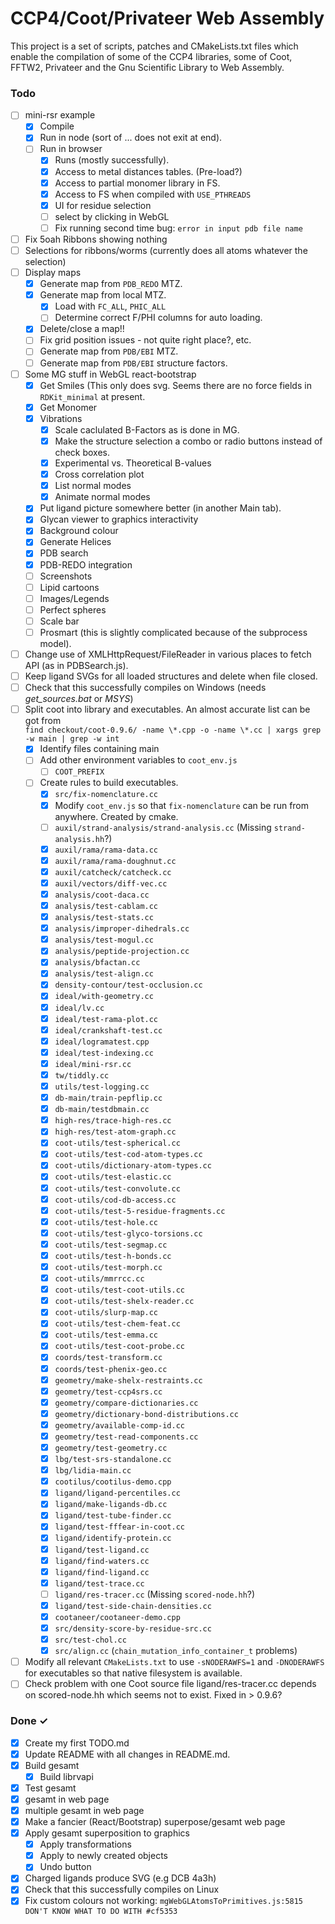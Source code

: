# CCP4/Coot/Privateer Web Assembly
This project is a set of scripts, patches and CMakeLists.txt files which enable the compilation of some of the CCP4 libraries, some of Coot, FFTW2, Privateer and the Gnu Scientific Library to Web Assembly.

### Todo

- [ ] mini-rsr example
  - [x] Compile
  - [x] Run in node (sort of ... does not exit at end).
  - [ ] Run in browser
    - [x] Runs (mostly successfully).
    - [x] Access to metal distances tables. (Pre-load?)
    - [x] Access to partial monomer library in FS.
    - [x] Access to FS when compiled with `USE_PTHREADS`
    - [x] UI for residue selection
    - [ ] select by clicking in WebGL
    - [ ] Fix running second time bug: `error in input pdb file name`
- [ ] Fix 5oah Ribbons showing nothing
- [ ] Selections for ribbons/worms (currently does all atoms whatever the selection)
- [ ] Display maps
  - [x] Generate map from `PDB_REDO` MTZ.
  - [x] Generate map from local MTZ.
    - [x] Load with `FC_ALL`, `PHIC_ALL`
    - [ ] Determine correct F/PHI columns for auto loading.
  - [x] Delete/close a map!!
  - [ ] Fix grid position issues - not quite right place?, etc.
  - [ ] Generate map from `PDB/EBI` MTZ.
  - [ ] Generate map from `PDB/EBI` structure factors.
- [ ] Some MG stuff in WebGL react-bootstrap
  - [x] Get Smiles (This only does svg. Seems there are no force fields in `RDKit_minimal` at present.
  - [x] Get Monomer
  - [x] Vibrations
    - [x] Scale caclulated B-Factors as is done in MG.
    - [x] Make the structure selection a combo or radio buttons instead of check boxes.
    - [x] Experimental vs. Theoretical B-values
    - [x] Cross correlation plot
    - [x] List normal modes
    - [x] Animate normal modes
  - [x] Put ligand picture somewhere better (in another Main tab).
  - [x] Glycan viewer to graphics interactivity
  - [x] Background colour
  - [x] Generate Helices
  - [x] PDB search
  - [x] PDB-REDO integration
  - [ ] Screenshots
  - [ ] Lipid cartoons
  - [ ] Images/Legends
  - [ ] Perfect spheres
  - [ ] Scale bar
  - [ ] Prosmart (this is slightly complicated because of the subprocess model).
- [ ] Change use of XMLHttpRequest/FileReader in various places to fetch API (as in PDBSearch.js).
- [ ] Keep ligand SVGs for all loaded structures and delete when file closed.
- [ ] Check that this successfully compiles on Windows (needs *get_sources.bat* or *MSYS*)
- [ ] Split coot into library and executables. An almost accurate list can be got from  
    `find checkout/coot-0.9.6/ -name \*.cpp -o -name \*.cc | xargs grep -w main | grep -w int`
  - [x] Identify files containing main
  - [ ] Add other environment variables to `coot_env.js`
    - [ ] `COOT_PREFIX`
  - [ ] Create rules to build executables.
    - [x] `src/fix-nomenclature.cc`
    - [x] Modify `coot_env.js` so that `fix-nomenclature` can be run from anywhere. Created by cmake.
    - [ ] `auxil/strand-analysis/strand-analysis.cc` (Missing `strand-analysis.hh`?)
    - [x] `auxil/rama/rama-data.cc`
    - [x] `auxil/rama/rama-doughnut.cc`
    - [x] `auxil/catcheck/catcheck.cc`
    - [x] `auxil/vectors/diff-vec.cc`
    - [x] `analysis/coot-daca.cc`
    - [x] `analysis/test-cablam.cc`
    - [x] `analysis/test-stats.cc`
    - [x] `analysis/improper-dihedrals.cc`
    - [x] `analysis/test-mogul.cc`
    - [x] `analysis/peptide-projection.cc`
    - [x] `analysis/bfactan.cc`
    - [x] `analysis/test-align.cc`
    - [x] `density-contour/test-occlusion.cc`
    - [x] `ideal/with-geometry.cc`
    - [x] `ideal/lv.cc`
    - [x] `ideal/test-rama-plot.cc`
    - [x] `ideal/crankshaft-test.cc`
    - [x] `ideal/logramatest.cpp`
    - [x] `ideal/test-indexing.cc`
    - [x] `ideal/mini-rsr.cc`
    - [x] `tw/tiddly.cc`
    - [x] `utils/test-logging.cc`
    - [x] `db-main/train-pepflip.cc`
    - [x] `db-main/testdbmain.cc`
    - [x] `high-res/trace-high-res.cc`
    - [x] `high-res/test-atom-graph.cc`
    - [x] `coot-utils/test-spherical.cc`
    - [x] `coot-utils/test-cod-atom-types.cc`
    - [x] `coot-utils/dictionary-atom-types.cc`
    - [x] `coot-utils/test-elastic.cc`
    - [x] `coot-utils/test-convolute.cc`
    - [x] `coot-utils/cod-db-access.cc`
    - [x] `coot-utils/test-5-residue-fragments.cc`
    - [x] `coot-utils/test-hole.cc`
    - [x] `coot-utils/test-glyco-torsions.cc`
    - [x] `coot-utils/test-segmap.cc`
    - [x] `coot-utils/test-h-bonds.cc`
    - [x] `coot-utils/test-morph.cc`
    - [x] `coot-utils/mmrrcc.cc`
    - [x] `coot-utils/test-coot-utils.cc`
    - [x] `coot-utils/test-shelx-reader.cc`
    - [x] `coot-utils/slurp-map.cc`
    - [x] `coot-utils/test-chem-feat.cc`
    - [x] `coot-utils/test-emma.cc`
    - [x] `coot-utils/test-coot-probe.cc`
    - [x] `coords/test-transform.cc`
    - [x] `coords/test-phenix-geo.cc`
    - [x] `geometry/make-shelx-restraints.cc`
    - [x] `geometry/test-ccp4srs.cc`
    - [x] `geometry/compare-dictionaries.cc`
    - [x] `geometry/dictionary-bond-distributions.cc`
    - [x] `geometry/available-comp-id.cc`
    - [x] `geometry/test-read-components.cc`
    - [x] `geometry/test-geometry.cc`
    - [x] `lbg/test-srs-standalone.cc`
    - [x] `lbg/lidia-main.cc`
    - [x] `cootilus/cootilus-demo.cpp`
    - [x] `ligand/ligand-percentiles.cc`
    - [x] `ligand/make-ligands-db.cc`
    - [x] `ligand/test-tube-finder.cc`
    - [x] `ligand/test-fffear-in-coot.cc`
    - [x] `ligand/identify-protein.cc`
    - [x] `ligand/test-ligand.cc`
    - [x] `ligand/find-waters.cc`
    - [x] `ligand/find-ligand.cc`
    - [x] `ligand/test-trace.cc`
    - [ ] `ligand/res-tracer.cc` (Missing `scored-node.hh`?)
    - [x] `ligand/test-side-chain-densities.cc`
    - [x] `cootaneer/cootaneer-demo.cpp`
    - [x] `src/density-score-by-residue-src.cc`
    - [x] `src/test-chol.cc`
    - [x] `src/align.cc` (`chain_mutation_info_container_t` problems)
- [ ] Modify all relevant `CMakeLists.txt` to use `-sNODERAWFS=1` and `-DNODERAWFS` for executables so that native filesystem is available.
- [ ] Check problem with one Coot source file ligand/res-tracer.cc depends on scored-node.hh which seems not to exist. Fixed in > 0.9.6?
### Done ✓

- [x] Create my first TODO.md  
- [x] Update README with all changes in README.md.
- [x] Build gesamt
  - [x] Build librvapi
- [x] Test gesamt
- [x] gesamt in web page
- [x] multiple gesamt in web page
- [x] Make a fancier (React/Bootstrap) superpose/gesamt web page
- [x] Apply gesamt superposition to graphics
  - [x] Apply transformations
  - [x] Apply to newly created objects
  - [x] Undo button
- [x] Charged ligands produce SVG (e.g DCB 4a3h)
- [x] Check that this successfully compiles on Linux
- [x] Fix custom colours not working: `mgWebGLAtomsToPrimitives.js:5815 DON'T KNOW WHAT TO DO WITH #cf5353`
